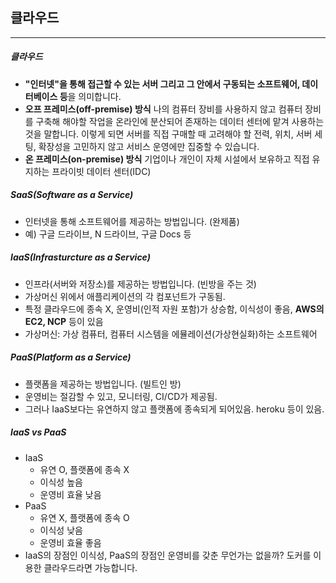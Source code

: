 ## 클라우드

---

##### 클라우드

- **"인터넷"을 통해 접근할 수 있는 서버 그리고 그 안에서 구동되는 소프트웨어, 데이터베이스 등**을 의미합니다.
- **오프 프레미스(off-premise) 방식**
  나의 컴퓨터 장비를 사용하지 않고 컴퓨터 장비를 구축해 해야할 작업을 온라인에 분산되어 존재하는 데이터 센터에 맡겨 사용하는 것을 말합니다.
  이렇게 되면 서버를 직접 구매할 때 고려해야 할 전력, 위치, 서버 세팅, 확장성을 고민하지 않고 서비스 운영에만 집중할 수 있습니다.
- **온 프레미스(on-premise) 방식**
  기업이나 개인이 자체 시설에서 보유하고 직접 유지하는 프라이빗 데이터 센터(IDC)



##### SaaS(Software as a Service)

- 인터넷을 통해 소프트웨어를 제공하는 방법입니다. (완제품)
- 예) 구글 드라이브, N 드라이브, 구글 Docs 등

##### IaaS(Infrasturcture as a Service)

- 인프라(서버와 저장소)를 제공하는 방법입니다. (빈방을 주는 것)
- 가상머신 위에서 애플리케이션의 각 컴포넌트가 구동됨.
- 특정 클라우드에 종속 X, 운영비(인적 자원 포함)가 상승함, 이식성이 좋음, **AWS의 EC2, NCP** 등이 있음
- 가상머신: 가상 컴퓨터, 컴퓨터 시스템을 에뮬레이션(가상현실화)하는 소프트웨어

##### PaaS(Platform as a Service)

- 플랫폼을 제공하는 방법입니다. (빌트인 방)
- 운영비는 절감할 수 있고, 모니터링, CI/CD가 제공됨.
- 그러나 IaaS보다는 유연하지 않고 플랫폼에 종속되게 되어있음. heroku 등이 있음.



##### IaaS vs PaaS

- IaaS
  - 유연 O, 플랫폼에 종속 X
  - 이식성 높음
  - 운영비 효율 낮음
- PaaS
  - 유연 X, 플랫폼에 종속 O
  - 이식성 낮음
  - 운영비 효율 좋음
- IaaS의 장점인 이식성, PaaS의 장점인 운영비를 갖춘 무언가는 없을까?
  도커를 이용한 클라우드라면 가능합니다.

